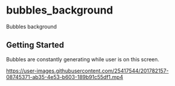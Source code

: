 # bubbles_background

Bubbles background

## Getting Started

Bubbles are constantly generating while user is on this screen.

https://user-images.githubusercontent.com/25417544/201782157-08745371-ab35-4e53-b603-189b91c55df1.mp4

